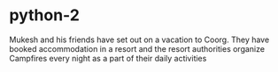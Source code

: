 # python-2
Mukesh and his friends have set out on a vacation to Coorg. They have booked accommodation in a resort and the resort authorities organize Campfires every night as a part of their daily activities
